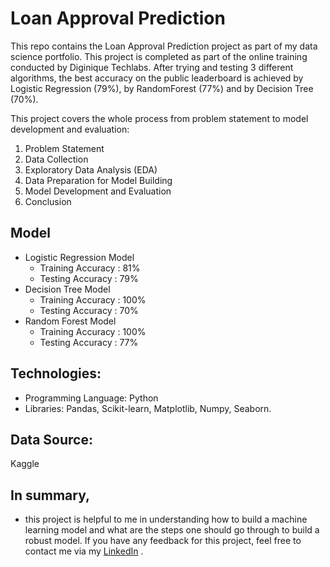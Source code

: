 # Loan Approval Prediction

This repo contains the Loan Approval Prediction project as part of my data science portfolio. This project is completed as part of the online training conducted by Diginique Techlabs. After trying and testing 3 different algorithms, the best accuracy on the public leaderboard is achieved by Logistic Regression (79%), by RandomForest (77%) and by Decision Tree (70%).

This project covers the whole process from problem statement to model development and evaluation:
1.	Problem Statement
2.  Data Collection
3.	Exploratory Data Analysis (EDA)
4.	Data Preparation for Model Building
5.	Model Development and Evaluation
6.	Conclusion


## Model
- Logistic Regression Model
  - Training Accuracy : 81%
  - Testing Accuracy : 79%
- Decision Tree Model
  - Training Accuracy : 100%
  - Testing Accuracy : 70%
- Random Forest Model
  - Training Accuracy : 100%
  - Testing Accuracy : 77%
## Technologies:
  - Programming Language: Python
  - Libraries: Pandas, Scikit-learn, Matplotlib, Numpy, Seaborn.  
## Data Source: 
  Kaggle

## In summary, 
  - this project is helpful to me in understanding how to build a machine learning model and what are the steps one should go through to     build a robust model. If you have any feedback for this project, feel free to contact me via my [LinkedIn](https://www.linkedin.com/in/rajan-jangir-374a97173/) .




